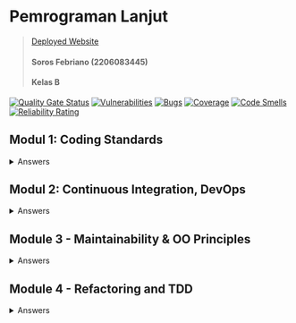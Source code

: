 # Pemrograman Lanjut
> [Deployed Website](https://eshop-sorfeb-adpro-tutorial-1.koyeb.app/)
> #### Soros Febriano (2206083445)
> #### Kelas B

[![Quality Gate Status](https://sonarcloud.io/api/project_badges/measure?project=sorfeb_tutorial-1&metric=alert_status)](https://sonarcloud.io/summary/new_code?id=sorfeb_tutorial-1) [![Vulnerabilities](https://sonarcloud.io/api/project_badges/measure?project=sorfeb_tutorial-1&metric=vulnerabilities)](https://sonarcloud.io/summary/new_code?id=sorfeb_tutorial-1) [![Bugs](https://sonarcloud.io/api/project_badges/measure?project=sorfeb_tutorial-1&metric=bugs)](https://sonarcloud.io/summary/new_code?id=sorfeb_tutorial-1) [![Coverage](https://sonarcloud.io/api/project_badges/measure?project=sorfeb_tutorial-1&metric=coverage)](https://sonarcloud.io/summary/new_code?id=sorfeb_tutorial-1) [![Code Smells](https://sonarcloud.io/api/project_badges/measure?project=sorfeb_tutorial-1&metric=code_smells)](https://sonarcloud.io/summary/new_code?id=sorfeb_tutorial-1) [![Reliability Rating](https://sonarcloud.io/api/project_badges/measure?project=sorfeb_tutorial-1&metric=reliability_rating)](https://sonarcloud.io/summary/new_code?id=sorfeb_tutorial-1)

## Modul 1: Coding Standards
<details>
  <summary>Answers</summary>
<h2>Reflection 1</h2>

The source code of my edit-product and delete-product features are functional but it was hard to read and to debug because of clean code principles and secure coding principles that I haven't implemented. The following are the principles that I implemented after realizing my mistake to make a better program: 

<h3>Clean Code Principles:</h3>
<ol>
  <li>Meaningful Variable and Function Names:</li>
  I changed my all of variable names and function names to be more descriptive while also keeping it concise. This allows me to directly understand what is the objective of the function and also the use of the variable quickly.

  <li>Single Responsibility Principle</li>
  I made sure that each of my functions or methods only does one job and it does it's job well. For example: findById() function that finds the specific Product object inside an ArrayList that matched the ID String.

  <li>Consistent Formatting and Indentation</li>
  I consistently added indents or spacing accordingly to function logics, variable names, methods, and etc to make it easier to read.
</ol>
<h3>Secure Coding Principles</h3>
<ol>
  <li>Secure Coding Libraries and Frameworks</li>
  Using secure libraries for functions or methods
  <li>Input Validation</li>
  I made sure there are no negative values for quantities and also made sure all of each variables are only bound to one type.
</ol>
After implementing those principles and practices, I overcame the problems, bugs, and errors that arises like: null Products, hard to read codes, and also functions with flawed logic. Further testing and debugging also improved my coding like: disable autogenerate UUID (Product ID) if Product ID is already available and also return Exception if quantity is negative.

<hr>

<h2>Reflection 2</h2>

<ol>
  <li>
I felt more confident about my coding knowing that I had several tests for each function/feature that I made to make them more secure and functional. There is no real answer on how many unit tests should be made. The number of unit tests depends on the complexity of the function and also the number of scenarios that wanted to be tested. 

Having 100% code coverage does not mean that your code is free of bugs or errors. It only means your tests have covered most of your code have been tested, but not the edge cases, logic and complexity, system-level issues, and etc.
  </li>
  <li>
    Potential clean code issues:
    <ul>
      <li>Copying the setup procedures and instance variables mean that you need to rewrite the exact same code. That leads to a problem called Code Duplication.</li>
      <li>Creating multiple tests with similar procedures and instance variables decreases the readability and maintainability that will lead errors.</li>
    </ul>
    It is suggested to write the setup procedure and instance variables into reusable methods or functions make it reusable for more scenarios. Setup and teardown procedures are better to be automated reduce inefficiency and increase maintainability.
  </li>
</ol>
</details>

## Modul 2: Continuous Integration, DevOps
<details>
  
<summary> Answers </summary>

  ### 1. List the code quality issue(s) that you fixed during the exercise and explain your strategy on fixing them.
  
  There were several code quality issues that I fixed to improve my coding.
  
  - #### Unused Code
      **Issue:** Unused variables and imports
      **Fix:** Check each files for unused imports and variables, then delete them.
     
  - #### Inconsistent Formatting
     **Issue:** Incosistent spacings and indents
     **Fix:** Use the camelCase formatting for name variables and indets for function and method codes
     
  - #### Poor Test Coverage:
    **Issue:** Insufficient test coverage leaves the code vulnerable to bugs and regressions.
    **Fix:** Write unit tests to cover critical functionality and edge cases. Integrate automated testing into the CI/CD pipeline toensure tests are run regularly.

 ### 2. Look at your CI/CD workflows (GitHub)/pipelines (GitLab). Do you think the current implementation has met the definition of Continuous Integration and Continuous Deployment? Explain the reasons (minimum 3 sentences)!
My workflows have fulfilled several criterias of Continous Integration and Continous Deployment.

**CI Criteria:**
- Changes are automatically built and tested upon each push to version control. (yml files)
- Automated tests run to validate the changes. (jacoco, SonarCloud, JUnit)
  
**CD Criteria:**
- Are changes automatically deployed to production environments after passing CI. (Koyeb)
- Deployment process automated, reliable, and consistent. (Koyeb)
 
    
</details>

## Module 3 - Maintainability & OO Principles
<details>
  <summary>
    Answers
  </summary>

  ### 1. Explain what principles you apply to your project
  - #### Single Responsibility Principle (SRP)
  Pada CarController dan ProductController sekaligus juga di class model Product dan Car, setiap hal tersebut punya responsibilitynya masing-masing. Product bertanggung jawab untuk meng-handle product-related properties and behaviors, dan Car bertanggung jawab untuk meng-handle car-related properties and behaviors. Selain itu sebelumnya di CarController yang extends ProductController dan juga terletak di satu file ProductController, ini mengakibatkan akses endpoint yang tidak diinginkan, seperti misalnya apabila diakses endpoint localhost:8080/car/list dia malah mengakses CarListPage dimana ini aneh karena kita ingin menseparate responsibility antara CarController dan ProductController yang bertanggung jawab atas bagiannya masing-masing.
  
  - #### Open Closed Principle (OCP)
  class `Product` diextend oleh class `Car` karena mempunyai atribut yang sama seperti `productId`, `productName`, dan `productQuantity`. Akan tetapi, class `Car` mempunyai atribut tambahan sendiri, yaitu `color`. 
  
  - #### Liskov Substitution Principle (LSP)
  Sebeleum class `CarController` dan `ProductController` dipisah, class `CarController` dipakai menjadi subclass `ProductController`. Hal ini melanggar LSP karena proses-proses untuk memodifikasi Car lebih cocok diimplementasikan oleh class `CarController` saja, bukan turunan dari `ProductController`. Oleh karena itu, lebih baik kedua kelas tersebut dipisah. 
  
  - #### Interface Segregation Principle (ISP)
  Saya membuat kelas interface baru bernama `TemplateRepository` yang berisi fungsi-fungsi dasar untuk membuat atau memodifikasi data-data `Product` (Superclass dari `Car`). Hal ini menjadi pedoman bari fungsi-fungsi yang diimplementasi pada kelas `CarRepository` dan `ProductRepository` sesuai dengan kebutuhan masing-masing.
  
  - #### Dependency Inversion Principle (DIP)
  Kelas-kelas repository car dan product dependent kepada `CarService` atau `ProductService`, bukan kepada implementasi kelas service masing-masing.
  
  ### 2. Explain the advantages of applying SOLID principles to your project with examples.
  - Dengan membuat template repository, saya lebih mudah membuat kelas repository bagi model baru karena terdapat pedoman apa saja kelas yang harus diimplementasi bagi model baru.
  - Dengan memisahkan Controller menjadi CarController, ProductController, dan HomeController, kode menjadi lebih terorganisir karena tahu kelas mana yang harus diperbaiki (_easier debugging_)
  - Dengan membuat `Car` subclass `Product`, saya tidak mengulang atribut-atribut yang sama dua kali, karena pada hakikatnya `Car` memiliki beberapa atribut yang sama dengan `Product`.
  - Dengan mengubah dependensi para repository ke para interface, maka pemeliharaan kode lebih gampang karena sedikit pengubahan pada kode interface tersebut tidak akan berdampak fatal ke kode repository.
  - 
  ### 3. Explain the disadvantages of not applying SOLID principles to your project with examples.
  - Kode yang tidak mematuhi SOLID cenderung memiliki struktur yang kompleks dan sulit dipahami.
  - Kode yang tidak mematuhi SOLID cenderung kurang fleksibel dan sulit dimodifikasi. Ketika ada perubahan atau penambahan fitur, pengembang harus mengubah banyak bagian kode, yang meningkatkan risiko kesalahan dan waktu pengembangan yang lebih lama.
  -  Tanpa SOLID, ada kecenderungan untuk adanya duplikasi kode di berbagai bagian sistem. Hal ini tidak hanya membuat kode sulit dipelihara, tetapi juga meningkatkan risiko bug dan kesalahan konsistensi.
  -  Ketika tim pengembang bekerja pada proyek yang tidak mematuhi SOLID, akan sulit untuk berkolaborasi secara efektif. Perbedaan dalam gaya dan pendekatan pengembangan akan meningkatkan kompleksitas dan memperlambat progres proyek.

</details>

## Module 4 - Refactoring and TDD

<details>
  <summary>
    Answers
  </summary>

  ### 1. Reflect based on Percival (2017) proposed self-reflective questions (in “Principles and Best Practice of Testing” submodule, chapter “Evaluating Your Testing Objectives”), whether this TDD flow is useful enough for you or not. If not, explain things that you need to do next time you make more tests.
  
  #### Correctness
  1. Do I have **enough functional** tests to reassure myself that my application really **works, from the point of view of the user**?
     - I felt I had enough functional tests that I felt that my application works.
  2. *Am I testing all the edge cases* thoroughly?
     - All edge cases have been tested on the tests except for `null` situations for `OrderRepository`.
  3. Do I have tests that check whethter **all my components fit together** properly? Could some integrated tests do this, or are functional tests enough?
     - Yes the functional tests is enough to check the integration between components because the code has already integrated with each other.
     
  #### Maintanability
  1. Are my tests giving me the confidence to refactor my code, fearlessly and frequently?
     - Yes, by writing the tests I know what to refactor, add, or remove from my code because I know the positive and negative cases for the code.
  3. Are my tests helping me to drive out a good design? If I have a lot of integration tests but less unit tests, do I need to make more unit tests to get better feedback on my code design?
     - Yes the tests are helping to drive out a good design because now I know what is right and wrong results of the algorithm. Yes, because you need to make sure tests cover as much aspect of the code as you can. 
     
     
  #### Productive Workflow
  1. Are my feedback cycles as fast as I would like them? When do I get warned about bugs, and is there any practical way to make that happen sooner?
     - Yes, because the testing library tells me errors and bugs after running the tests. If I want it to happen sooner, I could just review my test code algorithms and implement it when writing new features.
  2. Is there some way that I could write faster integration tests that would get me feedback quicker?
     - Only focus on writing tests that are used often and integrated or prone to errors and bugs. 
  3. Can I run a subset of the full test suite when I need to?
     - Yes, you can select tests to run during situations when you have a feeling that the test will fail or prone to error or you know other tests are confident enough to pass.
  4. Am I spending too much time waiting for tests to run, and thus less time ina productive flow state?
     - Yes and no. You can implement code while the tests running, but if you have reached *coder's block* after not knowing what to do, then maybe you need to wait the tests to run to have a thorough explanation.
       
  ### 2. You have created unit tests in Tutorial. Now reflect whether your tests have successfully followed F.I.R.S.T. principle or not. If not, explain things that you need to do the next time you create more tests.
  - FIRST
    - My tests are already integrated with the CI/CD pipelene and separated into unit tests and functional tests, allowing faster test runs without interrupting workflow.
  - ISOLATED/INDEPENDENT
    - My tests are already independent thanks to setUp and tearDown codes avoiding interference to state of functions.
  - REPEATABLE
    - My tests are able to run repeatedly thanks to JUnit and fulfillment of the Isolated/Indepent aspect. 
  - SELF-VALIDATING
    - By using `org.junit.jupiter.api.Assertions.*;` library, my tests are already self-validating and contains human-readable assertions.
  - THOROUGH/TIMELY
    - My tests are designed with happe and unhappy paths, covering different scenarios, and also made before coding new features.
  
</details>

